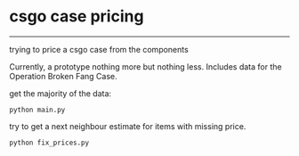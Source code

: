 # csgo case pricing

---

trying to price a csgo case from the components

Currently, a prototype nothing more but nothing less.
Includes data for the Operation Broken Fang Case.

get the majority of the data:
```shell
python main.py
```

try to get a next neighbour estimate for items
with missing price.
```shell
python fix_prices.py
```

